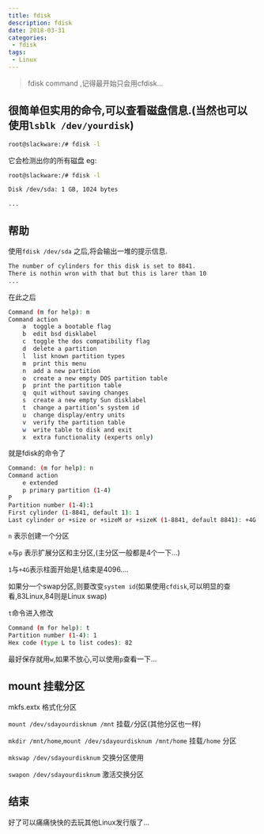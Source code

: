 ```yaml
---
title: fdisk
description: fdisk
date: 2018-03-31
categories:
 - fdisk
tags:
 - Linux
---
```


> fdisk command ,记得最开始只会用cfdisk...


<!-- more -->

## 很简单但实用的命令,可以查看磁盘信息.(当然也可以使用`lsblk /dev/yourdisk`)

```sh
root@slackware:/# fdisk -l
```

它会检测出你的所有磁盘
 eg:
 
```sh
root@slackware:/# fdisk -l

Disk /dev/sda: 1 GB, 1024 bytes

...

```

## 帮助

使用`fdisk /dev/sda` 之后,将会输出一堆的提示信息.

```sh
The number of cylinders for this disk is set to 8841.
There is nothin wron with that but this is larer than 10
...

```

在此之后

```sh
Command (m for help): m
Command action
	a  toggle a bootable flag
	b  edit bsd disklabel
	c  toggle the dos compatibility flag
	d  delete a partition
	l  list known partition types
	m  print this menu
	n  add a new partition
	o  create a new empty DOS partition table
	p  print the partition table
	q  quit without saving changes
	s  create a new empty Sun disklabel
	t  change a partition’s system id
	u  change display/entry units
	v  verify the partition table
	w  write table to disk and exit
	x  extra functionality (experts only)

```

就是fdisk的命令了

```sh
Command: (m for help): n
Command action
	e extended
	p primary partition (1-4)
P
Partition number (1-4):1
First cylinder (1-8841, default 1): 1
Last cylinder or +size or +sizeM or +sizeK (1-8841, default 8841): +4G
```
`n` 表示创建一个分区

`e`与`p` 表示扩展分区和主分区,(主分区一般都是4个一下...)

`1`与`+4G`表示柱面开始是1,结束是4096....

如果分一个swap分区,则要改变`system id`(如果使用`cfdisk`,可以明显的查看,83Linux,84则是Linux swap)

`t`命令进入修改

```sh
Command (m for help): t
Partition number (1-4): 1
Hex code (type L to list codes): 82
```

最好保存就用`w`,如果不放心,可以使用`p`查看一下...

## mount 挂载分区

mkfs.extx 格式化分区

`mount /dev/sdayourdisknum /mnt` 挂载`/`分区(其他分区也一样)

`mkdir /mnt/home`,`mount /dev/sdayourdisknum /mnt/home` 挂载`/home` 分区

`mkswap /dev/sdayourdisknum` 交换分区使用

`swapon /dev/sdayourdisknum` 激活交换分区


## 结束

好了可以痛痛快快的去玩其他Linux发行版了...

